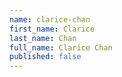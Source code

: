 ```yaml
---
name: clarice-chan
first_name: Clarice
last_name: Chan
full_name: Clarice Chan
published: false
---
```


